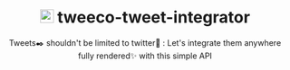 
<div align="center"> 
 <h1> <img src="https://tweeco.pushkaryadav.in/images/tweeco_logo.png" height="24px" /> tweeco-tweet-integrator </h1>
  <p>Tweets✒️ shouldn't be limited to twitter🐧 : Let's integrate them anywhere fully rendered✨ with this simple API </p>
</div>  
